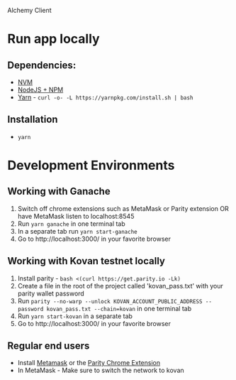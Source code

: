 Alchemy Client

# Run app locally

## Dependencies:
* [NVM](https://github.com/creationix/nvm#installation)
* [NodeJS + NPM](https://github.com/creationix/nvm#usage)
* [Yarn](https://yarnpkg.com/en/) - `curl -o- -L https://yarnpkg.com/install.sh | bash`

## Installation
* `yarn`

# Development Environments

## Working with Ganache
1. Switch off chrome extensions such as MetaMask or Parity extension OR have MetaMask listen to localhost:8545
2. Run `yarn ganache` in one terminal tab
3. In a separate tab run `yarn start-ganache`
4. Go to http://localhost:3000/ in your favorite browser

## Working with Kovan testnet locally
1. Install parity - `bash <(curl https://get.parity.io -Lk)`
2. Create a file in the root of the project called 'kovan_pass.txt' with your parity wallet password
3. Run `parity --no-warp --unlock KOVAN_ACCOUNT_PUBLIC_ADDRESS --password kovan_pass.txt --chain=kovan` in one terminal tab
4. Run `yarn start-kovan` in a separate tab
5. Go to http://localhost:3000/ in your favorite browser

## Regular end users

* Install [Metamask](https://chrome.google.com/webstore/detail/metamask/nkbihfbeogaeaoehlefnkodbefgpgknn?hl=en) or the [Parity Chrome Extension](https://chrome.google.com/webstore/detail/himekenlppkgeaoeddcliojfddemadig)
* In MetaMask - Make sure to switch the network to kovan
